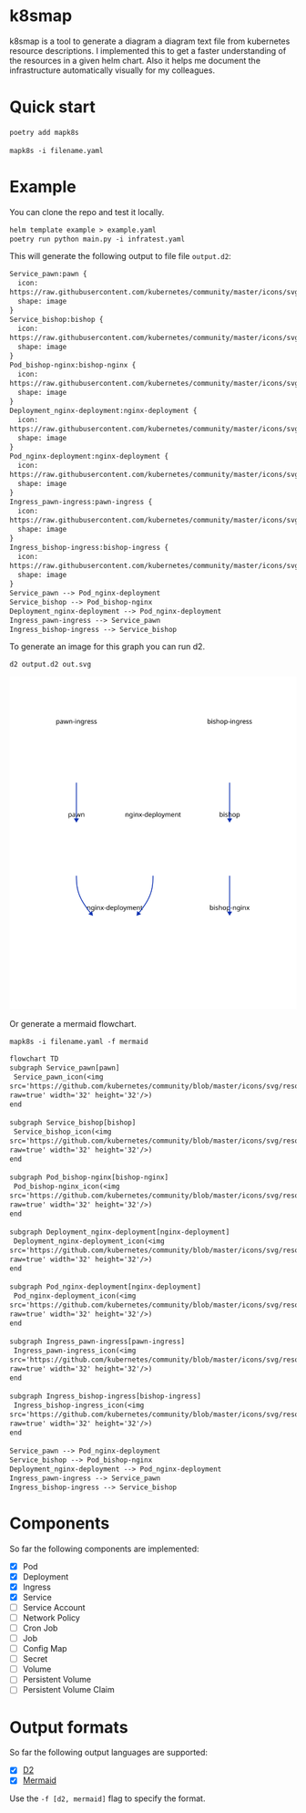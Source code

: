 # k8smap

k8smap is a tool to generate a diagram a diagram text file from kubernetes resource descriptions. 
I implemented this to get a faster understanding of the resources in a given helm chart.
Also it helps me document the infrastructure automatically visually for my colleagues.

# Quick start

```
poetry add mapk8s

mapk8s -i filename.yaml
```

# Example
You can clone the repo and test it locally.

```
helm template example > example.yaml 
poetry run python main.py -i infratest.yaml
```

This will generate the following output to file file `output.d2`:
```
Service_pawn:pawn {
  icon: https://raw.githubusercontent.com/kubernetes/community/master/icons/svg/resources/labeled/svc.svg
  shape: image
}
Service_bishop:bishop {
  icon: https://raw.githubusercontent.com/kubernetes/community/master/icons/svg/resources/labeled/svc.svg
  shape: image
}
Pod_bishop-nginx:bishop-nginx {
  icon: https://raw.githubusercontent.com/kubernetes/community/master/icons/svg/resources/labeled/pod.svg
  shape: image
}
Deployment_nginx-deployment:nginx-deployment {
  icon: https://raw.githubusercontent.com/kubernetes/community/master/icons/svg/resources/labeled/deploy.svg
  shape: image
}
Pod_nginx-deployment:nginx-deployment {
  icon: https://raw.githubusercontent.com/kubernetes/community/master/icons/svg/resources/labeled/pod.svg
  shape: image
}
Ingress_pawn-ingress:pawn-ingress {
  icon: https://raw.githubusercontent.com/kubernetes/community/master/icons/svg/resources/labeled/ing.svg
  shape: image
}
Ingress_bishop-ingress:bishop-ingress {
  icon: https://raw.githubusercontent.com/kubernetes/community/master/icons/svg/resources/labeled/ing.svg
  shape: image
}
Service_pawn --> Pod_nginx-deployment
Service_bishop --> Pod_bishop-nginx
Deployment_nginx-deployment --> Pod_nginx-deployment
Ingress_pawn-ingress --> Service_pawn
Ingress_bishop-ingress --> Service_bishop
```

To generate an image for this graph you can run d2.
```
d2 output.d2 out.svg
```

![Visualization of the helm chart](./docs/out.svg)

Or generate a mermaid flowchart.
```
mapk8s -i filename.yaml -f mermaid
```

```mermaid
flowchart TD
subgraph Service_pawn[pawn]
 Service_pawn_icon(<img src='https://github.com/kubernetes/community/blob/master/icons/svg/resources/labeled/svc.svg?raw=true' width='32' height='32'/>)
end

subgraph Service_bishop[bishop]
 Service_bishop_icon(<img src='https://github.com/kubernetes/community/blob/master/icons/svg/resources/labeled/svc.svg?raw=true' width='32' height='32'/>)
end

subgraph Pod_bishop-nginx[bishop-nginx]
 Pod_bishop-nginx_icon(<img src='https://github.com/kubernetes/community/blob/master/icons/svg/resources/labeled/pod.svg?raw=true' width='32' height='32'/>)
end

subgraph Deployment_nginx-deployment[nginx-deployment]
 Deployment_nginx-deployment_icon(<img src='https://github.com/kubernetes/community/blob/master/icons/svg/resources/labeled/deploy.svg?raw=true' width='32' height='32'/>)
end

subgraph Pod_nginx-deployment[nginx-deployment]
 Pod_nginx-deployment_icon(<img src='https://github.com/kubernetes/community/blob/master/icons/svg/resources/labeled/pod.svg?raw=true' width='32' height='32'/>)
end

subgraph Ingress_pawn-ingress[pawn-ingress]
 Ingress_pawn-ingress_icon(<img src='https://github.com/kubernetes/community/blob/master/icons/svg/resources/labeled/ing.svg?raw=true' width='32' height='32'/>)
end

subgraph Ingress_bishop-ingress[bishop-ingress]
 Ingress_bishop-ingress_icon(<img src='https://github.com/kubernetes/community/blob/master/icons/svg/resources/labeled/ing.svg?raw=true' width='32' height='32'/>)
end

Service_pawn --> Pod_nginx-deployment
Service_bishop --> Pod_bishop-nginx
Deployment_nginx-deployment --> Pod_nginx-deployment
Ingress_pawn-ingress --> Service_pawn
Ingress_bishop-ingress --> Service_bishop
```

# Components

So far the following components are implemented:

- [x] Pod
- [x] Deployment
- [x] Ingress
- [x] Service
- [ ] Service Account
- [ ] Network Policy
- [ ] Cron Job
- [ ] Job
- [ ] Config Map
- [ ] Secret
- [ ] Volume
- [ ] Persistent Volume
- [ ] Persistent Volume Claim

# Output formats
So far the following output languages are supported:
- [x] [D2](https://d2lang.com/tour/intro/)
- [x] [Mermaid](https://mermaid-js.github.io/mermaid/#/)

Use the `-f [d2, mermaid]` flag to specify the format.

